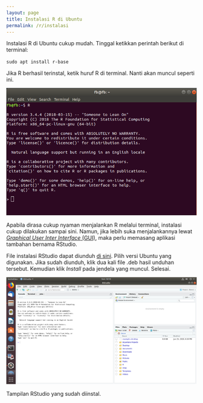 ```yaml
---
layout: page
title: Instalasi R di Ubuntu
permalink: /r/instalasi
---
```


Instalasi R di Ubuntu cukup mudah. Tinggal ketikkan perintah berikut di terminal:

`sudo apt install r-base`

Jika R berhasil terinstal, ketik huruf R di terminal. Nanti akan muncul seperti ini.

![Instalasi R berhasil](/images/r-instal.png)

Apabila dirasa cukup nyaman menjalankan R melalui terminal, instalasi cukup dilakukan sampai sini. Namun, jika lebih suka menjalankannya lewat [_Graphical User Inter Interface_ (GUI)](https://en.wikipedia.org/wiki/Graphical_user_interface), maka perlu memasang aplikasi tambahan bernama RStudio.

File instalasi RStudio dapat diunduh [di sini](https://rstudio.com/products/rstudio/download/#download). Pilih versi Ubuntu yang digunakan. Jika sudah diunduh, klik dua kali file .deb hasil unduhan tersebut. Kemudian klik _Install_ pada jendela yang muncul. Selesai.

![Tampilan RStudio](/images/rstudio.png)

Tampilan RStudio yang sudah diinstal.

